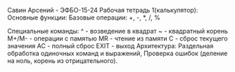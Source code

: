 Савин Арсений - ЭФБО-15-24
Рабочая тетрадь 1(калькулятор):
Основные функции:
Базовые операции: +, -, *, /, %

Специальные команды:
 ^ - возведение в квадрат
 ~ - квадратный корень
 M+/M- - операции с памятью
 MR - чтение из памяти
 C - сброс текущего значения
 AC - полный сброс
 EXIT - выход
Архитектура:
 Раздельная обработка одиночных команд и выражений,
 Проверка ошибок (деление на ноль, корень из отрицательного).
